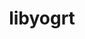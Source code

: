 ---
title: "libyogrt"
layout: cache
categories: [package, develop]
meta: {"versions": ["1.33"], "compilers": ["gcc@=11.1.0", "gcc@=11.3.0", "gcc@=11.4.0", "gcc@=7.5.0", "gcc@=9.4.0", "oneapi@=2023.2.1"], "oss": ["ubuntu18.04", "ubuntu20.04", "ubuntu22.04"], "platforms": ["linux"], "targets": ["aarch64", "neoverse_v1", "ppc64le", "x86_64_v3"], "stacks": ["e4s", "e4s-arm", "e4s-neoverse_v1", "e4s-oneapi", "e4s-power", "radiuss", "root", "tutorial"], "num_specs": 83, "num_specs_by_stack": {"radiuss": 16, "root": 83, "e4s-arm": 6, "e4s-neoverse_v1": 5, "e4s-power": 16, "e4s": 16, "e4s-oneapi": 8, "tutorial": 16}}
spec_details: [{"hash": "irfruafczcqhvl4ctkq7swsyvxfpuzg2", "compiler": "gcc@=7.5.0", "versions": ["1.33"], "os": "ubuntu18.04", "platform": "linux", "target": "x86_64_v3", "variants": ["build_system=autotools", "scheduler=slurm", "~static"], "stacks": ["radiuss", "root"], "size": "-", "tarball": "https://binaries.spack.io/develop/build_cache/linux-ubuntu18.04-x86_64_v3/gcc-7.5.0/libyogrt-1.33/linux-ubuntu18.04-x86_64_v3-gcc-7.5.0-libyogrt-1.33-irfruafczcqhvl4ctkq7swsyvxfpuzg2.spack"}, {"hash": "shstvr7k5no7xyc6ilb5qtcecei6stm2", "compiler": "gcc@=7.5.0", "versions": ["1.33"], "os": "ubuntu18.04", "platform": "linux", "target": "x86_64_v3", "variants": ["build_system=autotools", "scheduler=slurm", "~static"], "stacks": ["radiuss", "root"], "size": "-", "tarball": "https://binaries.spack.io/develop/build_cache/linux-ubuntu18.04-x86_64_v3/gcc-7.5.0/libyogrt-1.33/linux-ubuntu18.04-x86_64_v3-gcc-7.5.0-libyogrt-1.33-shstvr7k5no7xyc6ilb5qtcecei6stm2.spack"}, {"hash": "m6v3gm5yb762xei3inhg2xujzciihrbv", "compiler": "gcc@=7.5.0", "versions": ["1.33"], "os": "ubuntu18.04", "platform": "linux", "target": "x86_64_v3", "variants": ["build_system=autotools", "scheduler=slurm", "~static"], "stacks": ["radiuss", "root"], "size": "-", "tarball": "https://binaries.spack.io/develop/build_cache/linux-ubuntu18.04-x86_64_v3/gcc-7.5.0/libyogrt-1.33/linux-ubuntu18.04-x86_64_v3-gcc-7.5.0-libyogrt-1.33-m6v3gm5yb762xei3inhg2xujzciihrbv.spack"}, {"hash": "i2tup43jw2c4qpwvp2a7slg3acph3ta6", "compiler": "gcc@=7.5.0", "versions": ["1.33"], "os": "ubuntu18.04", "platform": "linux", "target": "x86_64_v3", "variants": ["build_system=autotools", "scheduler=slurm", "~static"], "stacks": ["radiuss", "root"], "size": "-", "tarball": "https://binaries.spack.io/develop/build_cache/linux-ubuntu18.04-x86_64_v3/gcc-7.5.0/libyogrt-1.33/linux-ubuntu18.04-x86_64_v3-gcc-7.5.0-libyogrt-1.33-i2tup43jw2c4qpwvp2a7slg3acph3ta6.spack"}, {"hash": "6otarg5dmjdscmc726wad65nfyoxvzmc", "compiler": "gcc@=7.5.0", "versions": ["1.33"], "os": "ubuntu18.04", "platform": "linux", "target": "x86_64_v3", "variants": ["build_system=autotools", "scheduler=slurm", "~static"], "stacks": ["radiuss", "root"], "size": "-", "tarball": "https://binaries.spack.io/develop/build_cache/linux-ubuntu18.04-x86_64_v3/gcc-7.5.0/libyogrt-1.33/linux-ubuntu18.04-x86_64_v3-gcc-7.5.0-libyogrt-1.33-6otarg5dmjdscmc726wad65nfyoxvzmc.spack"}, {"hash": "5qoqtnx7hadl54auoiwjhaixmwd7oto7", "compiler": "gcc@=7.5.0", "versions": ["1.33"], "os": "ubuntu18.04", "platform": "linux", "target": "x86_64_v3", "variants": ["build_system=autotools", "scheduler=slurm", "~static"], "stacks": ["radiuss", "root"], "size": "-", "tarball": "https://binaries.spack.io/develop/build_cache/linux-ubuntu18.04-x86_64_v3/gcc-7.5.0/libyogrt-1.33/linux-ubuntu18.04-x86_64_v3-gcc-7.5.0-libyogrt-1.33-5qoqtnx7hadl54auoiwjhaixmwd7oto7.spack"}, {"hash": "7w77bdvdwiss26ajfbrwqscwklnlcysk", "compiler": "gcc@=7.5.0", "versions": ["1.33"], "os": "ubuntu18.04", "platform": "linux", "target": "x86_64_v3", "variants": ["build_system=autotools", "scheduler=slurm", "~static"], "stacks": ["radiuss", "root"], "size": "-", "tarball": "https://binaries.spack.io/develop/build_cache/linux-ubuntu18.04-x86_64_v3/gcc-7.5.0/libyogrt-1.33/linux-ubuntu18.04-x86_64_v3-gcc-7.5.0-libyogrt-1.33-7w77bdvdwiss26ajfbrwqscwklnlcysk.spack"}, {"hash": "hfbexwngw6xtavmmnfv63frxmalfcuuw", "compiler": "gcc@=7.5.0", "versions": ["1.33"], "os": "ubuntu18.04", "platform": "linux", "target": "x86_64_v3", "variants": ["build_system=autotools", "scheduler=slurm", "~static"], "stacks": ["radiuss", "root"], "size": "-", "tarball": "https://binaries.spack.io/develop/build_cache/linux-ubuntu18.04-x86_64_v3/gcc-7.5.0/libyogrt-1.33/linux-ubuntu18.04-x86_64_v3-gcc-7.5.0-libyogrt-1.33-hfbexwngw6xtavmmnfv63frxmalfcuuw.spack"}, {"hash": "blgtouy2gc5mnevi735iuthj7jak3mgf", "compiler": "gcc@=7.5.0", "versions": ["1.33"], "os": "ubuntu18.04", "platform": "linux", "target": "x86_64_v3", "variants": ["build_system=autotools", "scheduler=slurm", "~static"], "stacks": ["radiuss", "root"], "size": "-", "tarball": "https://binaries.spack.io/develop/build_cache/linux-ubuntu18.04-x86_64_v3/gcc-7.5.0/libyogrt-1.33/linux-ubuntu18.04-x86_64_v3-gcc-7.5.0-libyogrt-1.33-blgtouy2gc5mnevi735iuthj7jak3mgf.spack"}, {"hash": "3wnvecqjqnwj67a26sbwdhuvhvhqecx3", "compiler": "gcc@=7.5.0", "versions": ["1.33"], "os": "ubuntu18.04", "platform": "linux", "target": "x86_64_v3", "variants": ["build_system=autotools", "scheduler=slurm", "~static"], "stacks": ["radiuss", "root"], "size": "-", "tarball": "https://binaries.spack.io/develop/build_cache/linux-ubuntu18.04-x86_64_v3/gcc-7.5.0/libyogrt-1.33/linux-ubuntu18.04-x86_64_v3-gcc-7.5.0-libyogrt-1.33-3wnvecqjqnwj67a26sbwdhuvhvhqecx3.spack"}, {"hash": "iodxsf7rc53dvxhkfmsnemkqzdh2msck", "compiler": "gcc@=7.5.0", "versions": ["1.33"], "os": "ubuntu18.04", "platform": "linux", "target": "x86_64_v3", "variants": ["build_system=autotools", "scheduler=slurm", "~static"], "stacks": ["radiuss", "root"], "size": "-", "tarball": "https://binaries.spack.io/develop/build_cache/linux-ubuntu18.04-x86_64_v3/gcc-7.5.0/libyogrt-1.33/linux-ubuntu18.04-x86_64_v3-gcc-7.5.0-libyogrt-1.33-iodxsf7rc53dvxhkfmsnemkqzdh2msck.spack"}, {"hash": "m347yuxftcds6h5gr5owbojp6pkvwvox", "compiler": "gcc@=7.5.0", "versions": ["1.33"], "os": "ubuntu18.04", "platform": "linux", "target": "x86_64_v3", "variants": ["build_system=autotools", "scheduler=slurm", "~static"], "stacks": ["radiuss", "root"], "size": "-", "tarball": "https://binaries.spack.io/develop/build_cache/linux-ubuntu18.04-x86_64_v3/gcc-7.5.0/libyogrt-1.33/linux-ubuntu18.04-x86_64_v3-gcc-7.5.0-libyogrt-1.33-m347yuxftcds6h5gr5owbojp6pkvwvox.spack"}, {"hash": "nhkpjqlxyd7zhpsosmr22ml6mnwdvh2r", "compiler": "gcc@=7.5.0", "versions": ["1.33"], "os": "ubuntu18.04", "platform": "linux", "target": "x86_64_v3", "variants": ["build_system=autotools", "scheduler=slurm", "~static"], "stacks": ["radiuss", "root"], "size": "-", "tarball": "https://binaries.spack.io/develop/build_cache/linux-ubuntu18.04-x86_64_v3/gcc-7.5.0/libyogrt-1.33/linux-ubuntu18.04-x86_64_v3-gcc-7.5.0-libyogrt-1.33-nhkpjqlxyd7zhpsosmr22ml6mnwdvh2r.spack"}, {"hash": "uuynpzgakthjig7lqffvpkbk5jph4m23", "compiler": "gcc@=7.5.0", "versions": ["1.33"], "os": "ubuntu18.04", "platform": "linux", "target": "x86_64_v3", "variants": ["build_system=autotools", "scheduler=slurm", "~static"], "stacks": ["radiuss", "root"], "size": "-", "tarball": "https://binaries.spack.io/develop/build_cache/linux-ubuntu18.04-x86_64_v3/gcc-7.5.0/libyogrt-1.33/linux-ubuntu18.04-x86_64_v3-gcc-7.5.0-libyogrt-1.33-uuynpzgakthjig7lqffvpkbk5jph4m23.spack"}, {"hash": "on5f47b7pqjpbw4asi4s343vvfnlgep3", "compiler": "gcc@=7.5.0", "versions": ["1.33"], "os": "ubuntu18.04", "platform": "linux", "target": "x86_64_v3", "variants": ["build_system=autotools", "scheduler=slurm", "~static"], "stacks": ["radiuss", "root"], "size": "-", "tarball": "https://binaries.spack.io/develop/build_cache/linux-ubuntu18.04-x86_64_v3/gcc-7.5.0/libyogrt-1.33/linux-ubuntu18.04-x86_64_v3-gcc-7.5.0-libyogrt-1.33-on5f47b7pqjpbw4asi4s343vvfnlgep3.spack"}, {"hash": "vv45oohwgdnnibswpsfdrmazwax7mzmd", "compiler": "gcc@=7.5.0", "versions": ["1.33"], "os": "ubuntu18.04", "platform": "linux", "target": "x86_64_v3", "variants": ["build_system=autotools", "scheduler=slurm", "~static"], "stacks": ["radiuss", "root"], "size": "-", "tarball": "https://binaries.spack.io/develop/build_cache/linux-ubuntu18.04-x86_64_v3/gcc-7.5.0/libyogrt-1.33/linux-ubuntu18.04-x86_64_v3-gcc-7.5.0-libyogrt-1.33-vv45oohwgdnnibswpsfdrmazwax7mzmd.spack"}, {"hash": "uslgrfx627527dhvnb35zxk5ywmqrmzs", "compiler": "gcc@=11.4.0", "versions": ["1.33"], "os": "ubuntu20.04", "platform": "linux", "target": "aarch64", "variants": ["build_system=autotools", "scheduler=slurm", "~static"], "stacks": ["e4s-arm", "root"], "size": "-", "tarball": "https://binaries.spack.io/develop/build_cache/linux-ubuntu20.04-aarch64/gcc-11.4.0/libyogrt-1.33/linux-ubuntu20.04-aarch64-gcc-11.4.0-libyogrt-1.33-uslgrfx627527dhvnb35zxk5ywmqrmzs.spack"}, {"hash": "enrocoouqkvyncooac2mc76ddyn7775u", "compiler": "gcc@=11.4.0", "versions": ["1.33"], "os": "ubuntu20.04", "platform": "linux", "target": "aarch64", "variants": ["build_system=autotools", "scheduler=slurm", "~static"], "stacks": ["e4s-arm", "root"], "size": "-", "tarball": "https://binaries.spack.io/develop/build_cache/linux-ubuntu20.04-aarch64/gcc-11.4.0/libyogrt-1.33/linux-ubuntu20.04-aarch64-gcc-11.4.0-libyogrt-1.33-enrocoouqkvyncooac2mc76ddyn7775u.spack"}, {"hash": "emkm63nnfc3mclh4pq5urezb5x7z7oyc", "compiler": "gcc@=11.4.0", "versions": ["1.33"], "os": "ubuntu20.04", "platform": "linux", "target": "aarch64", "variants": ["build_system=autotools", "scheduler=slurm", "~static"], "stacks": ["e4s-arm", "root"], "size": "-", "tarball": "https://binaries.spack.io/develop/build_cache/linux-ubuntu20.04-aarch64/gcc-11.4.0/libyogrt-1.33/linux-ubuntu20.04-aarch64-gcc-11.4.0-libyogrt-1.33-emkm63nnfc3mclh4pq5urezb5x7z7oyc.spack"}, {"hash": "gvn3wju5nczuz6vzjbuzswyxdvah5jid", "compiler": "gcc@=11.4.0", "versions": ["1.33"], "os": "ubuntu20.04", "platform": "linux", "target": "aarch64", "variants": ["build_system=autotools", "scheduler=slurm", "~static"], "stacks": ["e4s-arm", "root"], "size": "-", "tarball": "https://binaries.spack.io/develop/build_cache/linux-ubuntu20.04-aarch64/gcc-11.4.0/libyogrt-1.33/linux-ubuntu20.04-aarch64-gcc-11.4.0-libyogrt-1.33-gvn3wju5nczuz6vzjbuzswyxdvah5jid.spack"}, {"hash": "rqgqo3bwpuk6fidebxuwiyqp5hed2dp5", "compiler": "gcc@=11.4.0", "versions": ["1.33"], "os": "ubuntu20.04", "platform": "linux", "target": "aarch64", "variants": ["build_system=autotools", "scheduler=slurm", "~static"], "stacks": ["e4s-arm", "root"], "size": "-", "tarball": "https://binaries.spack.io/develop/build_cache/linux-ubuntu20.04-aarch64/gcc-11.4.0/libyogrt-1.33/linux-ubuntu20.04-aarch64-gcc-11.4.0-libyogrt-1.33-rqgqo3bwpuk6fidebxuwiyqp5hed2dp5.spack"}, {"hash": "7arymx2qj7pd362xacdeqiwkcmvv4k72", "compiler": "gcc@=11.4.0", "versions": ["1.33"], "os": "ubuntu20.04", "platform": "linux", "target": "aarch64", "variants": ["build_system=autotools", "scheduler=slurm", "~static"], "stacks": ["e4s-arm", "root"], "size": "-", "tarball": "https://binaries.spack.io/develop/build_cache/linux-ubuntu20.04-aarch64/gcc-11.4.0/libyogrt-1.33/linux-ubuntu20.04-aarch64-gcc-11.4.0-libyogrt-1.33-7arymx2qj7pd362xacdeqiwkcmvv4k72.spack"}, {"hash": "kqi5du4shaciegy236tqpn24k3gewykl", "compiler": "gcc@=11.4.0", "versions": ["1.33"], "os": "ubuntu20.04", "platform": "linux", "target": "neoverse_v1", "variants": ["build_system=autotools", "scheduler=slurm", "~static"], "stacks": ["e4s-neoverse_v1", "root"], "size": "-", "tarball": "https://binaries.spack.io/develop/build_cache/linux-ubuntu20.04-neoverse_v1/gcc-11.4.0/libyogrt-1.33/linux-ubuntu20.04-neoverse_v1-gcc-11.4.0-libyogrt-1.33-kqi5du4shaciegy236tqpn24k3gewykl.spack"}, {"hash": "nxwwkoinbyog2xupsolfmgndxlnijsos", "compiler": "gcc@=11.4.0", "versions": ["1.33"], "os": "ubuntu20.04", "platform": "linux", "target": "neoverse_v1", "variants": ["build_system=autotools", "scheduler=slurm", "~static"], "stacks": ["e4s-neoverse_v1", "root"], "size": "-", "tarball": "https://binaries.spack.io/develop/build_cache/linux-ubuntu20.04-neoverse_v1/gcc-11.4.0/libyogrt-1.33/linux-ubuntu20.04-neoverse_v1-gcc-11.4.0-libyogrt-1.33-nxwwkoinbyog2xupsolfmgndxlnijsos.spack"}, {"hash": "4grm2h2mwcdibz5ur4hru273bvtptfqu", "compiler": "gcc@=11.4.0", "versions": ["1.33"], "os": "ubuntu20.04", "platform": "linux", "target": "neoverse_v1", "variants": ["build_system=autotools", "scheduler=slurm", "~static"], "stacks": ["e4s-neoverse_v1", "root"], "size": "-", "tarball": "https://binaries.spack.io/develop/build_cache/linux-ubuntu20.04-neoverse_v1/gcc-11.4.0/libyogrt-1.33/linux-ubuntu20.04-neoverse_v1-gcc-11.4.0-libyogrt-1.33-4grm2h2mwcdibz5ur4hru273bvtptfqu.spack"}, {"hash": "4ov32ljmdieli4ioviq75abngkp27ffh", "compiler": "gcc@=11.4.0", "versions": ["1.33"], "os": "ubuntu20.04", "platform": "linux", "target": "neoverse_v1", "variants": ["build_system=autotools", "scheduler=slurm", "~static"], "stacks": ["e4s-neoverse_v1", "root"], "size": "-", "tarball": "https://binaries.spack.io/develop/build_cache/linux-ubuntu20.04-neoverse_v1/gcc-11.4.0/libyogrt-1.33/linux-ubuntu20.04-neoverse_v1-gcc-11.4.0-libyogrt-1.33-4ov32ljmdieli4ioviq75abngkp27ffh.spack"}, {"hash": "5od3pskqvu3slqq6zn3gxf3geqyouv7s", "compiler": "gcc@=11.4.0", "versions": ["1.33"], "os": "ubuntu20.04", "platform": "linux", "target": "neoverse_v1", "variants": ["build_system=autotools", "scheduler=slurm", "~static"], "stacks": ["e4s-neoverse_v1", "root"], "size": "-", "tarball": "https://binaries.spack.io/develop/build_cache/linux-ubuntu20.04-neoverse_v1/gcc-11.4.0/libyogrt-1.33/linux-ubuntu20.04-neoverse_v1-gcc-11.4.0-libyogrt-1.33-5od3pskqvu3slqq6zn3gxf3geqyouv7s.spack"}, {"hash": "2pskyhtd67eqp5ly4gmjxcpokn7cd3s5", "compiler": "gcc@=11.1.0", "versions": ["1.33"], "os": "ubuntu20.04", "platform": "linux", "target": "ppc64le", "variants": ["build_system=autotools", "scheduler=slurm", "~static"], "stacks": ["e4s-power", "root"], "size": "-", "tarball": "https://binaries.spack.io/develop/build_cache/linux-ubuntu20.04-ppc64le/gcc-11.1.0/libyogrt-1.33/linux-ubuntu20.04-ppc64le-gcc-11.1.0-libyogrt-1.33-2pskyhtd67eqp5ly4gmjxcpokn7cd3s5.spack"}, {"hash": "7463va7ppixrcjs5qclgtq5mvuqsrcuf", "compiler": "gcc@=11.1.0", "versions": ["1.33"], "os": "ubuntu20.04", "platform": "linux", "target": "ppc64le", "variants": ["build_system=autotools", "scheduler=slurm", "~static"], "stacks": ["e4s-power", "root"], "size": "-", "tarball": "https://binaries.spack.io/develop/build_cache/linux-ubuntu20.04-ppc64le/gcc-11.1.0/libyogrt-1.33/linux-ubuntu20.04-ppc64le-gcc-11.1.0-libyogrt-1.33-7463va7ppixrcjs5qclgtq5mvuqsrcuf.spack"}, {"hash": "tkgy2hsd22devtehz3vnahnpszl7re5l", "compiler": "gcc@=11.1.0", "versions": ["1.33"], "os": "ubuntu20.04", "platform": "linux", "target": "ppc64le", "variants": ["build_system=autotools", "scheduler=slurm", "~static"], "stacks": ["e4s-power", "root"], "size": "-", "tarball": "https://binaries.spack.io/develop/build_cache/linux-ubuntu20.04-ppc64le/gcc-11.1.0/libyogrt-1.33/linux-ubuntu20.04-ppc64le-gcc-11.1.0-libyogrt-1.33-tkgy2hsd22devtehz3vnahnpszl7re5l.spack"}, {"hash": "e4ke34bc4hhtplsmmy4s2xqcgmtt73iy", "compiler": "gcc@=11.1.0", "versions": ["1.33"], "os": "ubuntu20.04", "platform": "linux", "target": "ppc64le", "variants": ["build_system=autotools", "scheduler=slurm", "~static"], "stacks": ["e4s-power", "root"], "size": "-", "tarball": "https://binaries.spack.io/develop/build_cache/linux-ubuntu20.04-ppc64le/gcc-11.1.0/libyogrt-1.33/linux-ubuntu20.04-ppc64le-gcc-11.1.0-libyogrt-1.33-e4ke34bc4hhtplsmmy4s2xqcgmtt73iy.spack"}, {"hash": "sclhqh4q4rcdrmomn6k3mooxeckwgqb4", "compiler": "gcc@=11.1.0", "versions": ["1.33"], "os": "ubuntu20.04", "platform": "linux", "target": "ppc64le", "variants": ["build_system=autotools", "scheduler=slurm", "~static"], "stacks": ["e4s-power", "root"], "size": "-", "tarball": "https://binaries.spack.io/develop/build_cache/linux-ubuntu20.04-ppc64le/gcc-11.1.0/libyogrt-1.33/linux-ubuntu20.04-ppc64le-gcc-11.1.0-libyogrt-1.33-sclhqh4q4rcdrmomn6k3mooxeckwgqb4.spack"}, {"hash": "c5olehprbhre4tmemmdjmjlarcshhvkm", "compiler": "gcc@=11.1.0", "versions": ["1.33"], "os": "ubuntu20.04", "platform": "linux", "target": "ppc64le", "variants": ["build_system=autotools", "scheduler=slurm", "~static"], "stacks": ["e4s-power", "root"], "size": "-", "tarball": "https://binaries.spack.io/develop/build_cache/linux-ubuntu20.04-ppc64le/gcc-11.1.0/libyogrt-1.33/linux-ubuntu20.04-ppc64le-gcc-11.1.0-libyogrt-1.33-c5olehprbhre4tmemmdjmjlarcshhvkm.spack"}, {"hash": "qujsiydx3b35nq3cttgjikjcwqttjzhu", "compiler": "gcc@=11.1.0", "versions": ["1.33"], "os": "ubuntu20.04", "platform": "linux", "target": "ppc64le", "variants": ["build_system=autotools", "scheduler=slurm", "~static"], "stacks": ["e4s-power", "root"], "size": "-", "tarball": "https://binaries.spack.io/develop/build_cache/linux-ubuntu20.04-ppc64le/gcc-11.1.0/libyogrt-1.33/linux-ubuntu20.04-ppc64le-gcc-11.1.0-libyogrt-1.33-qujsiydx3b35nq3cttgjikjcwqttjzhu.spack"}, {"hash": "nljsstugb5dgcc75ru6gqihgkms6x6ed", "compiler": "gcc@=9.4.0", "versions": ["1.33"], "os": "ubuntu20.04", "platform": "linux", "target": "ppc64le", "variants": ["build_system=autotools", "scheduler=slurm", "~static"], "stacks": ["e4s-power", "root"], "size": "-", "tarball": "https://binaries.spack.io/develop/build_cache/linux-ubuntu20.04-ppc64le/gcc-9.4.0/libyogrt-1.33/linux-ubuntu20.04-ppc64le-gcc-9.4.0-libyogrt-1.33-nljsstugb5dgcc75ru6gqihgkms6x6ed.spack"}, {"hash": "6nhmmq7xnxl5scsngvpyhpmfahskm2kn", "compiler": "gcc@=9.4.0", "versions": ["1.33"], "os": "ubuntu20.04", "platform": "linux", "target": "ppc64le", "variants": ["build_system=autotools", "scheduler=slurm", "~static"], "stacks": ["e4s-power", "root"], "size": "-", "tarball": "https://binaries.spack.io/develop/build_cache/linux-ubuntu20.04-ppc64le/gcc-9.4.0/libyogrt-1.33/linux-ubuntu20.04-ppc64le-gcc-9.4.0-libyogrt-1.33-6nhmmq7xnxl5scsngvpyhpmfahskm2kn.spack"}, {"hash": "akpwik4tqig5ourfvovtalttecfeli4g", "compiler": "gcc@=9.4.0", "versions": ["1.33"], "os": "ubuntu20.04", "platform": "linux", "target": "ppc64le", "variants": ["build_system=autotools", "scheduler=slurm", "~static"], "stacks": ["e4s-power", "root"], "size": "-", "tarball": "https://binaries.spack.io/develop/build_cache/linux-ubuntu20.04-ppc64le/gcc-9.4.0/libyogrt-1.33/linux-ubuntu20.04-ppc64le-gcc-9.4.0-libyogrt-1.33-akpwik4tqig5ourfvovtalttecfeli4g.spack"}, {"hash": "uuozp3y5nkym2k7npsjoenmqhqbbe4ia", "compiler": "gcc@=9.4.0", "versions": ["1.33"], "os": "ubuntu20.04", "platform": "linux", "target": "ppc64le", "variants": ["build_system=autotools", "scheduler=slurm", "~static"], "stacks": ["e4s-power", "root"], "size": "-", "tarball": "https://binaries.spack.io/develop/build_cache/linux-ubuntu20.04-ppc64le/gcc-9.4.0/libyogrt-1.33/linux-ubuntu20.04-ppc64le-gcc-9.4.0-libyogrt-1.33-uuozp3y5nkym2k7npsjoenmqhqbbe4ia.spack"}, {"hash": "g7dncwlci37xi4kzken25u5fjpcihgan", "compiler": "gcc@=9.4.0", "versions": ["1.33"], "os": "ubuntu20.04", "platform": "linux", "target": "ppc64le", "variants": ["build_system=autotools", "scheduler=slurm", "~static"], "stacks": ["e4s-power", "root"], "size": "-", "tarball": "https://binaries.spack.io/develop/build_cache/linux-ubuntu20.04-ppc64le/gcc-9.4.0/libyogrt-1.33/linux-ubuntu20.04-ppc64le-gcc-9.4.0-libyogrt-1.33-g7dncwlci37xi4kzken25u5fjpcihgan.spack"}, {"hash": "n4h2bzeuaytkxetl3xvh2jmdozgmd4f6", "compiler": "gcc@=9.4.0", "versions": ["1.33"], "os": "ubuntu20.04", "platform": "linux", "target": "ppc64le", "variants": ["build_system=autotools", "scheduler=slurm", "~static"], "stacks": ["e4s-power", "root"], "size": "-", "tarball": "https://binaries.spack.io/develop/build_cache/linux-ubuntu20.04-ppc64le/gcc-9.4.0/libyogrt-1.33/linux-ubuntu20.04-ppc64le-gcc-9.4.0-libyogrt-1.33-n4h2bzeuaytkxetl3xvh2jmdozgmd4f6.spack"}, {"hash": "j5gl4ighpwqlt4gsryxgkkaluragafrz", "compiler": "gcc@=9.4.0", "versions": ["1.33"], "os": "ubuntu20.04", "platform": "linux", "target": "ppc64le", "variants": ["build_system=autotools", "scheduler=slurm", "~static"], "stacks": ["e4s-power", "root"], "size": "-", "tarball": "https://binaries.spack.io/develop/build_cache/linux-ubuntu20.04-ppc64le/gcc-9.4.0/libyogrt-1.33/linux-ubuntu20.04-ppc64le-gcc-9.4.0-libyogrt-1.33-j5gl4ighpwqlt4gsryxgkkaluragafrz.spack"}, {"hash": "3u2mdx2fsemachbwgg3kdz2w4ol53uyi", "compiler": "gcc@=9.4.0", "versions": ["1.33"], "os": "ubuntu20.04", "platform": "linux", "target": "ppc64le", "variants": ["build_system=autotools", "scheduler=slurm", "~static"], "stacks": ["e4s-power", "root"], "size": "-", "tarball": "https://binaries.spack.io/develop/build_cache/linux-ubuntu20.04-ppc64le/gcc-9.4.0/libyogrt-1.33/linux-ubuntu20.04-ppc64le-gcc-9.4.0-libyogrt-1.33-3u2mdx2fsemachbwgg3kdz2w4ol53uyi.spack"}, {"hash": "5rw7ddp2fbw23taujdzupi2vq2scat3y", "compiler": "gcc@=9.4.0", "versions": ["1.33"], "os": "ubuntu20.04", "platform": "linux", "target": "ppc64le", "variants": ["build_system=autotools", "scheduler=slurm", "~static"], "stacks": ["e4s-power", "root"], "size": "-", "tarball": "https://binaries.spack.io/develop/build_cache/linux-ubuntu20.04-ppc64le/gcc-9.4.0/libyogrt-1.33/linux-ubuntu20.04-ppc64le-gcc-9.4.0-libyogrt-1.33-5rw7ddp2fbw23taujdzupi2vq2scat3y.spack"}, {"hash": "qi2z2jz7b2wxtr2eqrg34drgidnwxwy5", "compiler": "gcc@=11.1.0", "versions": ["1.33"], "os": "ubuntu20.04", "platform": "linux", "target": "x86_64_v3", "variants": ["build_system=autotools", "scheduler=slurm", "~static"], "stacks": ["e4s", "root"], "size": "-", "tarball": "https://binaries.spack.io/develop/build_cache/linux-ubuntu20.04-x86_64_v3/gcc-11.1.0/libyogrt-1.33/linux-ubuntu20.04-x86_64_v3-gcc-11.1.0-libyogrt-1.33-qi2z2jz7b2wxtr2eqrg34drgidnwxwy5.spack"}, {"hash": "ysvpwx5tvhmrphygihemp6vy3kqojzpp", "compiler": "gcc@=11.1.0", "versions": ["1.33"], "os": "ubuntu20.04", "platform": "linux", "target": "x86_64_v3", "variants": ["build_system=autotools", "scheduler=slurm", "~static"], "stacks": ["e4s", "root"], "size": "-", "tarball": "https://binaries.spack.io/develop/build_cache/linux-ubuntu20.04-x86_64_v3/gcc-11.1.0/libyogrt-1.33/linux-ubuntu20.04-x86_64_v3-gcc-11.1.0-libyogrt-1.33-ysvpwx5tvhmrphygihemp6vy3kqojzpp.spack"}, {"hash": "vc44jrbftdjt5opwh4gha25hq6qv6vxj", "compiler": "gcc@=11.1.0", "versions": ["1.33"], "os": "ubuntu20.04", "platform": "linux", "target": "x86_64_v3", "variants": ["build_system=autotools", "scheduler=slurm", "~static"], "stacks": ["e4s", "root"], "size": "-", "tarball": "https://binaries.spack.io/develop/build_cache/linux-ubuntu20.04-x86_64_v3/gcc-11.1.0/libyogrt-1.33/linux-ubuntu20.04-x86_64_v3-gcc-11.1.0-libyogrt-1.33-vc44jrbftdjt5opwh4gha25hq6qv6vxj.spack"}, {"hash": "inkaixcpk4fsvopjvegfs46cciwlpqt4", "compiler": "gcc@=11.1.0", "versions": ["1.33"], "os": "ubuntu20.04", "platform": "linux", "target": "x86_64_v3", "variants": ["build_system=autotools", "scheduler=slurm", "~static"], "stacks": ["e4s", "root"], "size": "-", "tarball": "https://binaries.spack.io/develop/build_cache/linux-ubuntu20.04-x86_64_v3/gcc-11.1.0/libyogrt-1.33/linux-ubuntu20.04-x86_64_v3-gcc-11.1.0-libyogrt-1.33-inkaixcpk4fsvopjvegfs46cciwlpqt4.spack"}, {"hash": "m5i7ftq2ejpvgpzq5j4skvgj4mguh7e7", "compiler": "gcc@=11.1.0", "versions": ["1.33"], "os": "ubuntu20.04", "platform": "linux", "target": "x86_64_v3", "variants": ["build_system=autotools", "scheduler=slurm", "~static"], "stacks": ["e4s", "root"], "size": "-", "tarball": "https://binaries.spack.io/develop/build_cache/linux-ubuntu20.04-x86_64_v3/gcc-11.1.0/libyogrt-1.33/linux-ubuntu20.04-x86_64_v3-gcc-11.1.0-libyogrt-1.33-m5i7ftq2ejpvgpzq5j4skvgj4mguh7e7.spack"}, {"hash": "cznps7cjwc36wwbusxnetoeithkul4al", "compiler": "gcc@=11.1.0", "versions": ["1.33"], "os": "ubuntu20.04", "platform": "linux", "target": "x86_64_v3", "variants": ["build_system=autotools", "scheduler=slurm", "~static"], "stacks": ["e4s", "root"], "size": "-", "tarball": "https://binaries.spack.io/develop/build_cache/linux-ubuntu20.04-x86_64_v3/gcc-11.1.0/libyogrt-1.33/linux-ubuntu20.04-x86_64_v3-gcc-11.1.0-libyogrt-1.33-cznps7cjwc36wwbusxnetoeithkul4al.spack"}, {"hash": "tjedznangwourik2wme37mvfhu6f7vis", "compiler": "gcc@=11.1.0", "versions": ["1.33"], "os": "ubuntu20.04", "platform": "linux", "target": "x86_64_v3", "variants": ["build_system=autotools", "scheduler=slurm", "~static"], "stacks": ["e4s", "root"], "size": "-", "tarball": "https://binaries.spack.io/develop/build_cache/linux-ubuntu20.04-x86_64_v3/gcc-11.1.0/libyogrt-1.33/linux-ubuntu20.04-x86_64_v3-gcc-11.1.0-libyogrt-1.33-tjedznangwourik2wme37mvfhu6f7vis.spack"}, {"hash": "kmfiyzaii5cz4kg7hrodiwfs3qk4myfu", "compiler": "gcc@=11.4.0", "versions": ["1.33"], "os": "ubuntu20.04", "platform": "linux", "target": "x86_64_v3", "variants": ["build_system=autotools", "scheduler=slurm", "~static"], "stacks": ["e4s", "root"], "size": "-", "tarball": "https://binaries.spack.io/develop/build_cache/linux-ubuntu20.04-x86_64_v3/gcc-11.4.0/libyogrt-1.33/linux-ubuntu20.04-x86_64_v3-gcc-11.4.0-libyogrt-1.33-kmfiyzaii5cz4kg7hrodiwfs3qk4myfu.spack"}, {"hash": "3gnobu2htcoovkms5ehc4pfro3xskuq2", "compiler": "gcc@=11.4.0", "versions": ["1.33"], "os": "ubuntu20.04", "platform": "linux", "target": "x86_64_v3", "variants": ["build_system=autotools", "scheduler=slurm", "~static"], "stacks": ["e4s", "root"], "size": "-", "tarball": "https://binaries.spack.io/develop/build_cache/linux-ubuntu20.04-x86_64_v3/gcc-11.4.0/libyogrt-1.33/linux-ubuntu20.04-x86_64_v3-gcc-11.4.0-libyogrt-1.33-3gnobu2htcoovkms5ehc4pfro3xskuq2.spack"}, {"hash": "5l5nh422p4usgstjtlvqw4g4n4sejobm", "compiler": "gcc@=11.4.0", "versions": ["1.33"], "os": "ubuntu20.04", "platform": "linux", "target": "x86_64_v3", "variants": ["build_system=autotools", "scheduler=slurm", "~static"], "stacks": ["e4s", "root"], "size": "-", "tarball": "https://binaries.spack.io/develop/build_cache/linux-ubuntu20.04-x86_64_v3/gcc-11.4.0/libyogrt-1.33/linux-ubuntu20.04-x86_64_v3-gcc-11.4.0-libyogrt-1.33-5l5nh422p4usgstjtlvqw4g4n4sejobm.spack"}, {"hash": "3dj4mvwtfy5mzhbwa4sckmwaenkclxmb", "compiler": "gcc@=11.4.0", "versions": ["1.33"], "os": "ubuntu20.04", "platform": "linux", "target": "x86_64_v3", "variants": ["build_system=autotools", "scheduler=slurm", "~static"], "stacks": ["e4s", "root"], "size": "-", "tarball": "https://binaries.spack.io/develop/build_cache/linux-ubuntu20.04-x86_64_v3/gcc-11.4.0/libyogrt-1.33/linux-ubuntu20.04-x86_64_v3-gcc-11.4.0-libyogrt-1.33-3dj4mvwtfy5mzhbwa4sckmwaenkclxmb.spack"}, {"hash": "i7426sm75d53qz34l2vnhlspwkuch3q4", "compiler": "gcc@=11.4.0", "versions": ["1.33"], "os": "ubuntu20.04", "platform": "linux", "target": "x86_64_v3", "variants": ["build_system=autotools", "scheduler=slurm", "~static"], "stacks": ["e4s", "root"], "size": "-", "tarball": "https://binaries.spack.io/develop/build_cache/linux-ubuntu20.04-x86_64_v3/gcc-11.4.0/libyogrt-1.33/linux-ubuntu20.04-x86_64_v3-gcc-11.4.0-libyogrt-1.33-i7426sm75d53qz34l2vnhlspwkuch3q4.spack"}, {"hash": "mmhhtgee2ganfsj5es6tufaowliumcvp", "compiler": "gcc@=11.4.0", "versions": ["1.33"], "os": "ubuntu20.04", "platform": "linux", "target": "x86_64_v3", "variants": ["build_system=autotools", "scheduler=slurm", "~static"], "stacks": ["e4s", "root"], "size": "-", "tarball": "https://binaries.spack.io/develop/build_cache/linux-ubuntu20.04-x86_64_v3/gcc-11.4.0/libyogrt-1.33/linux-ubuntu20.04-x86_64_v3-gcc-11.4.0-libyogrt-1.33-mmhhtgee2ganfsj5es6tufaowliumcvp.spack"}, {"hash": "zm23agmp3xfzhnvp7axd25vajk2z5por", "compiler": "gcc@=11.4.0", "versions": ["1.33"], "os": "ubuntu20.04", "platform": "linux", "target": "x86_64_v3", "variants": ["build_system=autotools", "scheduler=slurm", "~static"], "stacks": ["e4s", "root"], "size": "-", "tarball": "https://binaries.spack.io/develop/build_cache/linux-ubuntu20.04-x86_64_v3/gcc-11.4.0/libyogrt-1.33/linux-ubuntu20.04-x86_64_v3-gcc-11.4.0-libyogrt-1.33-zm23agmp3xfzhnvp7axd25vajk2z5por.spack"}, {"hash": "prp46xbfeeik7gj5sn26vhedv6mfnq4m", "compiler": "gcc@=11.4.0", "versions": ["1.33"], "os": "ubuntu20.04", "platform": "linux", "target": "x86_64_v3", "variants": ["build_system=autotools", "scheduler=slurm", "~static"], "stacks": ["e4s", "root"], "size": "-", "tarball": "https://binaries.spack.io/develop/build_cache/linux-ubuntu20.04-x86_64_v3/gcc-11.4.0/libyogrt-1.33/linux-ubuntu20.04-x86_64_v3-gcc-11.4.0-libyogrt-1.33-prp46xbfeeik7gj5sn26vhedv6mfnq4m.spack"}, {"hash": "oxnpdajadpfbb4nuvnqrmmofauvztxl5", "compiler": "gcc@=11.4.0", "versions": ["1.33"], "os": "ubuntu20.04", "platform": "linux", "target": "x86_64_v3", "variants": ["build_system=autotools", "scheduler=slurm", "~static"], "stacks": ["e4s", "root"], "size": "-", "tarball": "https://binaries.spack.io/develop/build_cache/linux-ubuntu20.04-x86_64_v3/gcc-11.4.0/libyogrt-1.33/linux-ubuntu20.04-x86_64_v3-gcc-11.4.0-libyogrt-1.33-oxnpdajadpfbb4nuvnqrmmofauvztxl5.spack"}, {"hash": "2c3f4rlmao2wgjykwbxdvng5e434zvzt", "compiler": "oneapi@=2023.2.1", "versions": ["1.33"], "os": "ubuntu20.04", "platform": "linux", "target": "x86_64_v3", "variants": ["build_system=autotools", "scheduler=slurm", "~static"], "stacks": ["e4s-oneapi", "root"], "size": "-", "tarball": "https://binaries.spack.io/develop/build_cache/linux-ubuntu20.04-x86_64_v3/oneapi-2023.2.1/libyogrt-1.33/linux-ubuntu20.04-x86_64_v3-oneapi-2023.2.1-libyogrt-1.33-2c3f4rlmao2wgjykwbxdvng5e434zvzt.spack"}, {"hash": "vfwjtdrg64eirg2khul6nsrf2zfl5li2", "compiler": "oneapi@=2023.2.1", "versions": ["1.33"], "os": "ubuntu20.04", "platform": "linux", "target": "x86_64_v3", "variants": ["build_system=autotools", "scheduler=slurm", "~static"], "stacks": ["e4s-oneapi", "root"], "size": "-", "tarball": "https://binaries.spack.io/develop/build_cache/linux-ubuntu20.04-x86_64_v3/oneapi-2023.2.1/libyogrt-1.33/linux-ubuntu20.04-x86_64_v3-oneapi-2023.2.1-libyogrt-1.33-vfwjtdrg64eirg2khul6nsrf2zfl5li2.spack"}, {"hash": "dpe3qerftdyidbvksj4c4rk2e73auwkx", "compiler": "oneapi@=2023.2.1", "versions": ["1.33"], "os": "ubuntu20.04", "platform": "linux", "target": "x86_64_v3", "variants": ["build_system=autotools", "scheduler=slurm", "~static"], "stacks": ["e4s-oneapi", "root"], "size": "-", "tarball": "https://binaries.spack.io/develop/build_cache/linux-ubuntu20.04-x86_64_v3/oneapi-2023.2.1/libyogrt-1.33/linux-ubuntu20.04-x86_64_v3-oneapi-2023.2.1-libyogrt-1.33-dpe3qerftdyidbvksj4c4rk2e73auwkx.spack"}, {"hash": "mxfbsglalgfalaplwjli6hdyljmjbdas", "compiler": "oneapi@=2023.2.1", "versions": ["1.33"], "os": "ubuntu20.04", "platform": "linux", "target": "x86_64_v3", "variants": ["build_system=autotools", "scheduler=slurm", "~static"], "stacks": ["e4s-oneapi", "root"], "size": "-", "tarball": "https://binaries.spack.io/develop/build_cache/linux-ubuntu20.04-x86_64_v3/oneapi-2023.2.1/libyogrt-1.33/linux-ubuntu20.04-x86_64_v3-oneapi-2023.2.1-libyogrt-1.33-mxfbsglalgfalaplwjli6hdyljmjbdas.spack"}, {"hash": "27hgbgqlznh3iylnpjqaxcg4twzbas7c", "compiler": "oneapi@=2023.2.1", "versions": ["1.33"], "os": "ubuntu20.04", "platform": "linux", "target": "x86_64_v3", "variants": ["build_system=autotools", "scheduler=slurm", "~static"], "stacks": ["e4s-oneapi", "root"], "size": "-", "tarball": "https://binaries.spack.io/develop/build_cache/linux-ubuntu20.04-x86_64_v3/oneapi-2023.2.1/libyogrt-1.33/linux-ubuntu20.04-x86_64_v3-oneapi-2023.2.1-libyogrt-1.33-27hgbgqlznh3iylnpjqaxcg4twzbas7c.spack"}, {"hash": "pzonx6d2qkcordggviixv5phdmiwiud5", "compiler": "oneapi@=2023.2.1", "versions": ["1.33"], "os": "ubuntu20.04", "platform": "linux", "target": "x86_64_v3", "variants": ["build_system=autotools", "scheduler=slurm", "~static"], "stacks": ["e4s-oneapi", "root"], "size": "-", "tarball": "https://binaries.spack.io/develop/build_cache/linux-ubuntu20.04-x86_64_v3/oneapi-2023.2.1/libyogrt-1.33/linux-ubuntu20.04-x86_64_v3-oneapi-2023.2.1-libyogrt-1.33-pzonx6d2qkcordggviixv5phdmiwiud5.spack"}, {"hash": "y2zwqjklzkyhvdcqodi7qr4abjwjdzrd", "compiler": "oneapi@=2023.2.1", "versions": ["1.33"], "os": "ubuntu20.04", "platform": "linux", "target": "x86_64_v3", "variants": ["build_system=autotools", "scheduler=slurm", "~static"], "stacks": ["e4s-oneapi", "root"], "size": "-", "tarball": "https://binaries.spack.io/develop/build_cache/linux-ubuntu20.04-x86_64_v3/oneapi-2023.2.1/libyogrt-1.33/linux-ubuntu20.04-x86_64_v3-oneapi-2023.2.1-libyogrt-1.33-y2zwqjklzkyhvdcqodi7qr4abjwjdzrd.spack"}, {"hash": "qxca6x4ckm2fzmszodicxhyrmlhfcti7", "compiler": "oneapi@=2023.2.1", "versions": ["1.33"], "os": "ubuntu20.04", "platform": "linux", "target": "x86_64_v3", "variants": ["build_system=autotools", "scheduler=slurm", "~static"], "stacks": ["e4s-oneapi", "root"], "size": "-", "tarball": "https://binaries.spack.io/develop/build_cache/linux-ubuntu20.04-x86_64_v3/oneapi-2023.2.1/libyogrt-1.33/linux-ubuntu20.04-x86_64_v3-oneapi-2023.2.1-libyogrt-1.33-qxca6x4ckm2fzmszodicxhyrmlhfcti7.spack"}, {"hash": "n5udfssms3fjhhtjlrjf2j64npeo4hfb", "compiler": "gcc@=11.3.0", "versions": ["1.33"], "os": "ubuntu22.04", "platform": "linux", "target": "x86_64_v3", "variants": ["build_system=autotools", "scheduler=slurm", "~static"], "stacks": ["tutorial", "root"], "size": "-", "tarball": "https://binaries.spack.io/develop/build_cache/linux-ubuntu22.04-x86_64_v3/gcc-11.3.0/libyogrt-1.33/linux-ubuntu22.04-x86_64_v3-gcc-11.3.0-libyogrt-1.33-n5udfssms3fjhhtjlrjf2j64npeo4hfb.spack"}, {"hash": "4x7mqmlziiadnccvtlawpbusudgglxke", "compiler": "gcc@=11.3.0", "versions": ["1.33"], "os": "ubuntu22.04", "platform": "linux", "target": "x86_64_v3", "variants": ["build_system=autotools", "scheduler=slurm", "~static"], "stacks": ["tutorial", "root"], "size": "-", "tarball": "https://binaries.spack.io/develop/build_cache/linux-ubuntu22.04-x86_64_v3/gcc-11.3.0/libyogrt-1.33/linux-ubuntu22.04-x86_64_v3-gcc-11.3.0-libyogrt-1.33-4x7mqmlziiadnccvtlawpbusudgglxke.spack"}, {"hash": "45dzc6jumtbjuzdzppdh32iymjcqueb7", "compiler": "gcc@=11.3.0", "versions": ["1.33"], "os": "ubuntu22.04", "platform": "linux", "target": "x86_64_v3", "variants": ["build_system=autotools", "scheduler=slurm", "~static"], "stacks": ["tutorial", "root"], "size": "-", "tarball": "https://binaries.spack.io/develop/build_cache/linux-ubuntu22.04-x86_64_v3/gcc-11.3.0/libyogrt-1.33/linux-ubuntu22.04-x86_64_v3-gcc-11.3.0-libyogrt-1.33-45dzc6jumtbjuzdzppdh32iymjcqueb7.spack"}, {"hash": "cqi65k7wjs2hgwttobjtcchnzttbcbo3", "compiler": "gcc@=11.3.0", "versions": ["1.33"], "os": "ubuntu22.04", "platform": "linux", "target": "x86_64_v3", "variants": ["build_system=autotools", "scheduler=slurm", "~static"], "stacks": ["tutorial", "root"], "size": "-", "tarball": "https://binaries.spack.io/develop/build_cache/linux-ubuntu22.04-x86_64_v3/gcc-11.3.0/libyogrt-1.33/linux-ubuntu22.04-x86_64_v3-gcc-11.3.0-libyogrt-1.33-cqi65k7wjs2hgwttobjtcchnzttbcbo3.spack"}, {"hash": "3r73r3amaogifjvgob4xlyjcrlq7adu2", "compiler": "gcc@=11.3.0", "versions": ["1.33"], "os": "ubuntu22.04", "platform": "linux", "target": "x86_64_v3", "variants": ["build_system=autotools", "scheduler=slurm", "~static"], "stacks": ["tutorial", "root"], "size": "-", "tarball": "https://binaries.spack.io/develop/build_cache/linux-ubuntu22.04-x86_64_v3/gcc-11.3.0/libyogrt-1.33/linux-ubuntu22.04-x86_64_v3-gcc-11.3.0-libyogrt-1.33-3r73r3amaogifjvgob4xlyjcrlq7adu2.spack"}, {"hash": "fi3w63mg7ot2tpxwfa4p7kkugi7wg6rm", "compiler": "gcc@=11.3.0", "versions": ["1.33"], "os": "ubuntu22.04", "platform": "linux", "target": "x86_64_v3", "variants": ["build_system=autotools", "scheduler=slurm", "~static"], "stacks": ["tutorial", "root"], "size": "-", "tarball": "https://binaries.spack.io/develop/build_cache/linux-ubuntu22.04-x86_64_v3/gcc-11.3.0/libyogrt-1.33/linux-ubuntu22.04-x86_64_v3-gcc-11.3.0-libyogrt-1.33-fi3w63mg7ot2tpxwfa4p7kkugi7wg6rm.spack"}, {"hash": "afxs466onaukg525rzqgtidsnlz3xacv", "compiler": "gcc@=11.3.0", "versions": ["1.33"], "os": "ubuntu22.04", "platform": "linux", "target": "x86_64_v3", "variants": ["build_system=autotools", "scheduler=slurm", "~static"], "stacks": ["tutorial", "root"], "size": "-", "tarball": "https://binaries.spack.io/develop/build_cache/linux-ubuntu22.04-x86_64_v3/gcc-11.3.0/libyogrt-1.33/linux-ubuntu22.04-x86_64_v3-gcc-11.3.0-libyogrt-1.33-afxs466onaukg525rzqgtidsnlz3xacv.spack"}, {"hash": "kelgtk3hwaw6ks5r4vk4jdvn3glb7hjz", "compiler": "gcc@=11.3.0", "versions": ["1.33"], "os": "ubuntu22.04", "platform": "linux", "target": "x86_64_v3", "variants": ["build_system=autotools", "scheduler=slurm", "~static"], "stacks": ["tutorial", "root"], "size": "-", "tarball": "https://binaries.spack.io/develop/build_cache/linux-ubuntu22.04-x86_64_v3/gcc-11.3.0/libyogrt-1.33/linux-ubuntu22.04-x86_64_v3-gcc-11.3.0-libyogrt-1.33-kelgtk3hwaw6ks5r4vk4jdvn3glb7hjz.spack"}, {"hash": "eptxopo5brodwc6oa3h4jecesiw7ibqi", "compiler": "gcc@=11.3.0", "versions": ["1.33"], "os": "ubuntu22.04", "platform": "linux", "target": "x86_64_v3", "variants": ["build_system=autotools", "scheduler=slurm", "~static"], "stacks": ["tutorial", "root"], "size": "-", "tarball": "https://binaries.spack.io/develop/build_cache/linux-ubuntu22.04-x86_64_v3/gcc-11.3.0/libyogrt-1.33/linux-ubuntu22.04-x86_64_v3-gcc-11.3.0-libyogrt-1.33-eptxopo5brodwc6oa3h4jecesiw7ibqi.spack"}, {"hash": "oe3shrov4jduwzdgdgwdf7tqn5omhzpe", "compiler": "gcc@=11.3.0", "versions": ["1.33"], "os": "ubuntu22.04", "platform": "linux", "target": "x86_64_v3", "variants": ["build_system=autotools", "scheduler=slurm", "~static"], "stacks": ["tutorial", "root"], "size": "-", "tarball": "https://binaries.spack.io/develop/build_cache/linux-ubuntu22.04-x86_64_v3/gcc-11.3.0/libyogrt-1.33/linux-ubuntu22.04-x86_64_v3-gcc-11.3.0-libyogrt-1.33-oe3shrov4jduwzdgdgwdf7tqn5omhzpe.spack"}, {"hash": "khkezkgzn2mtqjhzj4bwzbhc75uewcls", "compiler": "gcc@=11.3.0", "versions": ["1.33"], "os": "ubuntu22.04", "platform": "linux", "target": "x86_64_v3", "variants": ["build_system=autotools", "scheduler=slurm", "~static"], "stacks": ["tutorial", "root"], "size": "-", "tarball": "https://binaries.spack.io/develop/build_cache/linux-ubuntu22.04-x86_64_v3/gcc-11.3.0/libyogrt-1.33/linux-ubuntu22.04-x86_64_v3-gcc-11.3.0-libyogrt-1.33-khkezkgzn2mtqjhzj4bwzbhc75uewcls.spack"}, {"hash": "ol7jw5w33qmwq3ytpoewffxs4fgbtwk5", "compiler": "gcc@=11.3.0", "versions": ["1.33"], "os": "ubuntu22.04", "platform": "linux", "target": "x86_64_v3", "variants": ["build_system=autotools", "scheduler=slurm", "~static"], "stacks": ["tutorial", "root"], "size": "-", "tarball": "https://binaries.spack.io/develop/build_cache/linux-ubuntu22.04-x86_64_v3/gcc-11.3.0/libyogrt-1.33/linux-ubuntu22.04-x86_64_v3-gcc-11.3.0-libyogrt-1.33-ol7jw5w33qmwq3ytpoewffxs4fgbtwk5.spack"}, {"hash": "hzbbmvbf4pmubwns53wwjto2lwfkm3q7", "compiler": "gcc@=11.3.0", "versions": ["1.33"], "os": "ubuntu22.04", "platform": "linux", "target": "x86_64_v3", "variants": ["build_system=autotools", "scheduler=slurm", "~static"], "stacks": ["tutorial", "root"], "size": "-", "tarball": "https://binaries.spack.io/develop/build_cache/linux-ubuntu22.04-x86_64_v3/gcc-11.3.0/libyogrt-1.33/linux-ubuntu22.04-x86_64_v3-gcc-11.3.0-libyogrt-1.33-hzbbmvbf4pmubwns53wwjto2lwfkm3q7.spack"}, {"hash": "zia4octkzpxwfmwygtugrlkx4dlhbfje", "compiler": "gcc@=11.3.0", "versions": ["1.33"], "os": "ubuntu22.04", "platform": "linux", "target": "x86_64_v3", "variants": ["build_system=autotools", "scheduler=slurm", "~static"], "stacks": ["tutorial", "root"], "size": "-", "tarball": "https://binaries.spack.io/develop/build_cache/linux-ubuntu22.04-x86_64_v3/gcc-11.3.0/libyogrt-1.33/linux-ubuntu22.04-x86_64_v3-gcc-11.3.0-libyogrt-1.33-zia4octkzpxwfmwygtugrlkx4dlhbfje.spack"}, {"hash": "uq5oas4iksaihnz7mdtkbcthmjankenl", "compiler": "gcc@=11.3.0", "versions": ["1.33"], "os": "ubuntu22.04", "platform": "linux", "target": "x86_64_v3", "variants": ["build_system=autotools", "scheduler=slurm", "~static"], "stacks": ["tutorial", "root"], "size": "-", "tarball": "https://binaries.spack.io/develop/build_cache/linux-ubuntu22.04-x86_64_v3/gcc-11.3.0/libyogrt-1.33/linux-ubuntu22.04-x86_64_v3-gcc-11.3.0-libyogrt-1.33-uq5oas4iksaihnz7mdtkbcthmjankenl.spack"}, {"hash": "toyekkrzj2tpzvywsz7toujbpghcc5pk", "compiler": "gcc@=11.3.0", "versions": ["1.33"], "os": "ubuntu22.04", "platform": "linux", "target": "x86_64_v3", "variants": ["build_system=autotools", "scheduler=slurm", "~static"], "stacks": ["tutorial", "root"], "size": "-", "tarball": "https://binaries.spack.io/develop/build_cache/linux-ubuntu22.04-x86_64_v3/gcc-11.3.0/libyogrt-1.33/linux-ubuntu22.04-x86_64_v3-gcc-11.3.0-libyogrt-1.33-toyekkrzj2tpzvywsz7toujbpghcc5pk.spack"}]
---